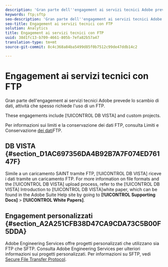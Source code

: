 ```yaml
---
description: 'Gran parte dell''engagement ai servizi tecnici Adobe prevede lo scambio di dati, attività che spesso richiede l''uso di un FTP. '
keywords: ftp;sftp
seo-description: 'Gran parte dell''engagement ai servizi tecnici Adobe prevede lo scambio di dati, attività che spesso richiede l''uso di un FTP. '
seo-title: Engagement ai servizi tecnici con FTP
solution: Analytics
title: Engagement ai servizi tecnici con FTP
uuid: 38d1fc13-b709-4661-805b-7efa82b57a47
translation-type: tm+mt
source-git-commit: 8c4c368a84ba5499d85f0b7512c99de47ddb14c2

---
```



# Engagement ai servizi tecnici con FTP

Gran parte dell'engagement ai servizi tecnici Adobe prevede lo scambio di dati, attività che spesso richiede l'uso di un FTP. 

These engagements include [!UICONTROL DB VISTA] and custom projects.

Per informazioni sui limiti e la conservazione dei dati FTP, consulta Limiti e Conservazione [dei dati](/help/export/ftp-and-sftp/ftp-limits.md)FTP.

## DB VISTA {#section_D1AC697356DA4B92B7A7F074ED76147F}

Simile a un caricamento SAINT tramite FTP, [!UICONTROL DB VISTA] riceve i dati tramite un caricamento FTP. For more information on file formats and the [!UICONTROL DB VISTA] upload process, refer to the [!UICONTROL DB VISTA] Introduction to [!UICONTROL DB VISTA]white paper, which can be found in the Adobe Suite Help site by going to **[!UICONTROL Supporting Docs]** &gt; **[!UICONTROL White Papers]**.

## Engagement personalizzati {#section_A2A251CFB38D47CA9CDA73C5B00F5DDA}

Adobe Engineering Services offre progetti personalizzati che utilizzano sia FTP che SFTP. Consulta Adobe Engineering Services per ulteriori informazioni sui progetti personalizzati. Per informazioni su SFTP, vedi [Secure File Transfer Protocol](/help/export/ftp-and-sftp/c-sftp/ftp-sftp.md).
